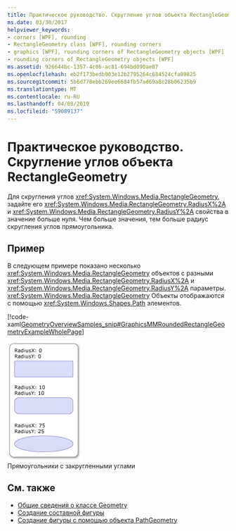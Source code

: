 ```yaml
---
title: Практическое руководство. Скругление углов объекта RectangleGeometry
ms.date: 03/30/2017
helpviewer_keywords:
- corners [WPF], rounding
- RectangleGeometry class [WPF], rounding corners
- graphics [WPF], rounding corners of RectangleGeometry objects [WPF]
- rounding corners of RectangleGeometry objects [WPF]
ms.assetid: 926644bc-1357-4c0b-ac81-694bd090ae87
ms.openlocfilehash: eb2f173bedb903e12b2795264c684524cfa09825
ms.sourcegitcommit: 5b6d778ebb269ee6684fb57ad69a8c28b06235b9
ms.translationtype: MT
ms.contentlocale: ru-RU
ms.lasthandoff: 04/08/2019
ms.locfileid: "59089137"
---
```

# <a name="how-to-round-the-corners-of-a-rectanglegeometry"></a>Практическое руководство. Скругление углов объекта RectangleGeometry
Для скругления углов <xref:System.Windows.Media.RectangleGeometry>, задайте его <xref:System.Windows.Media.RectangleGeometry.RadiusX%2A> и <xref:System.Windows.Media.RectangleGeometry.RadiusY%2A> свойства в значение больше нуля. Чем больше значения, тем больше радиус скругления углов прямоугольника.  
  
## <a name="example"></a>Пример  
 В следующем примере показано несколько <xref:System.Windows.Media.RectangleGeometry> объектов с разными <xref:System.Windows.Media.RectangleGeometry.RadiusX%2A> и <xref:System.Windows.Media.RectangleGeometry.RadiusY%2A> параметры. <xref:System.Windows.Media.RectangleGeometry> Объекты отображаются с помощью <xref:System.Windows.Shapes.Path> элементов.  
  
 [!code-xaml[GeometryOverviewSamples_snip#GraphicsMMRoundedRectangleGeometryExampleWholePage](~/samples/snippets/csharp/VS_Snippets_Wpf/GeometryOverviewSamples_snip/CS/RectangleGeometryRoundedCornerExample.xaml#graphicsmmroundedrectanglegeometryexamplewholepage)]  
  
 ![Прямоугольники с разных RadiusX&#47;RadiusY параметры](./media/graphicsmm-rounded.png "graphicsmm_rounded")  
Прямоугольники с закругленными углами  
  
## <a name="see-also"></a>См. также

- [Общие сведения о классе Geometry](geometry-overview.md)
- [Создание составной фигуры](how-to-create-a-composite-shape.md)
- [Создание фигуры с помощью объекта PathGeometry](how-to-create-a-shape-by-using-a-pathgeometry.md)
